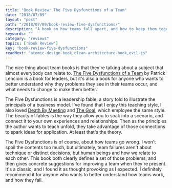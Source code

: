 ```yaml
---
title: "Book Review: The Five Dysfunctions of a Team"
date: "2018/07/09"
layout: "post"
path: "/2018/07/09/book-review-five-dysfunctions/"
description: "A book on how teams fall apart, and how to keep them together"
keywords: ""
category: "reviews"
topics: ['Book Review']
key: "book-review-five-dysfunctions"
readNext: "atomic-design-book,clean-architecture-book,evil-js"
---
```


The nice thing about team books is that they're talking about a subject that almost everybody can relate to.  [The Five Dysfunctions of a Team](https://amzn.to/2u2aPrm) by Patrick Lencioni is a book for leaders, but it's also a book for anyone who wants to better understand why they problems they see in their teams occur, and what needs to change to make them better.

The Five Dysfunctions is a leadership fable, a story told to illustrate the principals of a business model.  I've found that I enjoy this teaching style, I also loved [Death By Meeting](https://amzn.to/2KHf3Ps) and [The Goal](https://amzn.to/2KXOkxh), which employee the same style.  The beauty of fables is the way they allow you to soak into a scenario, and connect it to your own experiences and relationships.  Then as the principles the author wants to teach unfold, they take advantage of those connections to spark ideas for application.  At least that's the theory.

The Five Dysfunctions is of course, about how teams go wrong.  I won't spoil the contents too much, but ultimately, team failures aren't about technique or distinct decisions, but human beings and how we relate to each other.  This book both clearly defines a set of those problems, and then gives concrete suggestions for improving a team when they're present.  It's a classic, and I found it as thought provoking as I expected.  I definitely recommend it for anyone who wants to better understand how teams work, and how they fail.
